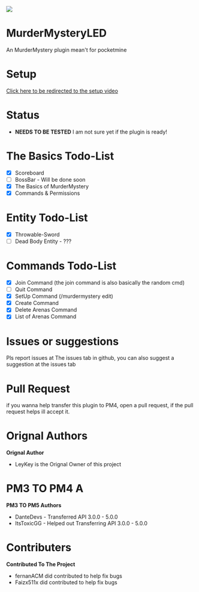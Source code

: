<a align="center"><img src="https://raw.githubusercontent.com/DanteDEVS/MurderMysteryLED/main/additional/icon.png"></img></a>
# MurderMysteryLED
An MurderMystery plugin mean't for pocketmine
# Setup
[Click here to be redirected to the setup video](https://youtu.be/WtCOuMJkXbI)
# Status
- **NEEDS TO BE TESTED**
I am not sure yet if the plugin is ready!

# The Basics Todo-List
- [X] Scoreboard
- [ ] BossBar - Will be done soon
- [X] The Basics of MurderMystery
- [X] Commands & Permissions
# Entity Todo-List
- [X] Throwable-Sword
- [ ] Dead Body Entity - ???
# Commands Todo-List
- [X] Join Command (the join command is also basically the random cmd)
- [ ] Quit Command 
- [X] SetUp Command (/murdermystery edit)
- [X] Create Command
- [X] Delete Arenas Command
- [X] List of Arenas Command 
# Issues or suggestions
Pls report issues at The issues tab in github, you can also suggest a suggestion at the issues tab
# Pull Request
if you wanna help transfer this plugin to PM4, open a pull request, if the pull request helps ill accept it.
# Orignal Authors
**Orignal Author**
- LeyKey is the Orignal Owner of this project
# PM3 TO PM4 A
**PM3 TO PM5 Authors**
- DanteDevs - Transferred API 3.0.0 - 5.0.0
- ItsToxicGG - Helped out Transferring API 3.0.0 - 5.0.0
# Contributers
**Contributed To The Project**
- fernanACM did contributed to help fix bugs
- Faizx511x did contributed to help fix bugs
